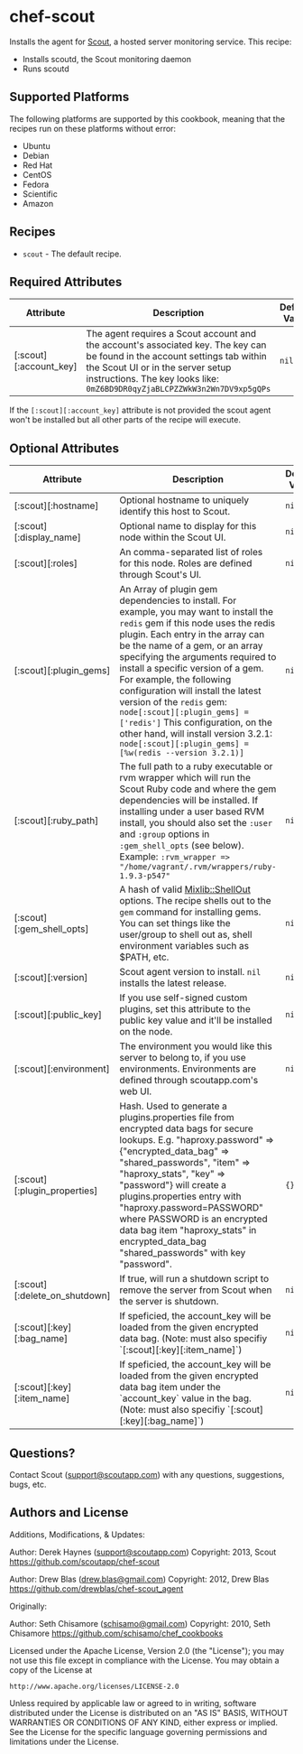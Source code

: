 # chef-scout

Installs the agent for [Scout](http://scoutapp.com), a hosted server monitoring service. This recipe:

* Installs scoutd, the Scout monitoring daemon
* Runs scoutd

## Supported Platforms

The following platforms are supported by this cookbook, meaning that the recipes run on these platforms without error:

* Ubuntu
* Debian
* Red Hat
* CentOS
* Fedora
* Scientific
* Amazon

## Recipes

* `scout` - The default recipe.

## Required Attributes

<table>
  <thead>
    <tr>
      <th>Attribute</th>
      <th>Description</th>
      <th>Default Value</th>
    </tr>
  </thead>
  <tbody>
    <tr>
      <td style="width:15%">[:scout][:account_key]</td>
      <td>
        The agent requires a Scout account and the account's associated key. The key can be found in the account settings tab within the Scout UI or in the server setup instructions. The key looks like:
          <code>0mZ6BD9DR0qyZjaBLCPZZWkW3n2Wn7DV9xp5gQPs</code>
      </td>
      <td style="width:15%"><code>nil</code></td>
    </tr>
  </tbody>
</table>

If the <code>[:scout][:account_key]</code> attribute is not provided the scout agent won't be installed but all other parts of the recipe will execute.

## Optional Attributes

<table>
  <thead>
    <tr>
      <th style="width:20%">Attribute</th>
      <th>Description</th>
      <th>Default Value</th>
    </tr>
  </thead>
  <tbody>
    <tr>
      <td>[:scout][:hostname]</td>
      <td>Optional hostname to uniquely identify this host to Scout.</td>
      <td><code>nil</code></td>
    </tr>
    <tr>
      <td>[:scout][:display_name]</td>
      <td>Optional name to display for this node within the Scout UI.</td>
      <td><code>nil</code></td>
    </tr>
    <tr>
      <td>[:scout][:roles]</td>
      <td>An comma-separated list of roles for this node. Roles are defined through Scout's UI.</td>
      <td><code>nil</code></td>
    </tr>
    <tr>
      <td>[:scout][:plugin_gems]</td>
      <td>An Array of plugin gem dependencies to install. For example, you may want to install the <code>redis</code> gem if this node uses the redis plugin. Each entry in the array can be the name of a gem, or an array specifying the arguments required to install a specific version of a gem. For example, the following configuration will install the latest version of the <code>redis</code> gem: <code>node[:scout][:plugin_gems] = ['redis']</code> This configuration, on the other hand, will install version 3.2.1: <code>node[:scout][:plugin_gems] = [%w(redis --version 3.2.1)]</code></td>
      <td><code>nil</code></td>
    </tr>
    <tr>
      <td>[:scout][:ruby_path]</td>
      <td>The full path to a ruby executable or rvm wrapper which will run the Scout Ruby code and where the gem dependencies will be installed. If installing under a user based RVM install, you should also set the <code>:user</code> and <code>:group</code> options in <code>:gem_shell_opts</code> (see below). Example: <code>:rvm_wrapper => "/home/vagrant/.rvm/wrappers/ruby-1.9.3-p547"</code></td>
      <td><code>nil</code></td>
    </tr>
    <tr>
      <td>[:scout][:gem_shell_opts]</td>
      <td>A hash of valid <a href="https://github.com/opscode/mixlib-shellout">Mixlib::ShellOut</a> options. The recipe shells out to the <code>gem</code> command for installing gems. You can set things like the user/group to shell out as, shell environment variables such as $PATH, etc.</td>
      <td><code>nil</code></td>
    </tr>
    <tr>
      <td>[:scout][:version]</td>
      <td>Scout agent version to install. <code>nil</code> installs the latest release.</td>
      <td><code>nil</code></td>
    </tr>
    <tr>
      <td>[:scout][:public_key]</td>
      <td>If you use self-signed custom plugins, set this attribute to the public key value and it'll be installed on the node.</td>
      <td><code>nil</code></td>
    </tr>
    <tr>
      <td>[:scout][:environment]</td>
      <td>The environment you would like this server to belong to, if you use environments. Environments are defined through scoutapp.com's web UI.</td>
      <td><code>nil</code></td>
    </tr>
    <tr>
      <td>[:scout][:plugin_properties]</td>
      <td>Hash. Used to generate a plugins.properties file from encrypted data bags for secure lookups. E.g. "haproxy.password" => {"encrypted_data_bag" => "shared_passwords", "item" => "haproxy_stats", "key" => "password"} will create a plugins.properties entry with "haproxy.password=PASSWORD" where PASSWORD is an encrypted data bag item "haproxy_stats" in encrypted_data_bag "shared_passwords" with key "password".</td>
      <td><code>{}</code></td>
    </tr>
    <tr>
      <td>[:scout][:delete_on_shutdown]</td>
      <td>If true, will run a shutdown script to remove the server from Scout when the server is shutdown.</td>
      <td><code>nil</code></td>
    </tr>
    <tr>
      <td>[:scout][:key][:bag_name]</td>
      <td>If speficied, the account_key will be loaded from the given encrypted data bag. (Note: must also specifiy `[:scout][:key][:item_name]`)</td>
      <td><code>nil</code></td>
    </tr>
    <tr>
      <td>[:scout][:key][:item_name]</td>
      <td>If speficied, the account_key will be loaded from the given encrypted data bag item under the `account_key` value in the bag. (Note: must also specifiy `[:scout][:key][:bag_name]`)</td>
      <td><code>nil</code></td>
    </tr>
  </tbody>
</table>


## Questions?

Contact Scout (<support@scoutapp.com>) with any questions, suggestions, bugs, etc.

## Authors and License

Additions, Modifications, & Updates:

Author: Derek Haynes (<support@scoutapp.com>)
Copyright: 2013, Scout
https://github.com/scoutapp/chef-scout

Author: Drew Blas (<drew.blas@gmail.com>)
Copyright: 2012, Drew Blas
https://github.com/drewblas/chef-scout_agent

Originally:

Author: Seth Chisamore (<schisamo@gmail.com>)
Copyright: 2010, Seth Chisamore
https://github.com/schisamo/chef_cookbooks

Licensed under the Apache License, Version 2.0 (the "License");
you may not use this file except in compliance with the License.
You may obtain a copy of the License at

    http://www.apache.org/licenses/LICENSE-2.0

Unless required by applicable law or agreed to in writing, software
distributed under the License is distributed on an "AS IS" BASIS,
WITHOUT WARRANTIES OR CONDITIONS OF ANY KIND, either express or implied.
See the License for the specific language governing permissions and
limitations under the License.
